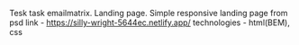 
Tesk task emailmatrix. Landing page.
Simple responsive landing page from psd
link - https://silly-wright-5644ec.netlify.app/
technologies - html(BEM), css
